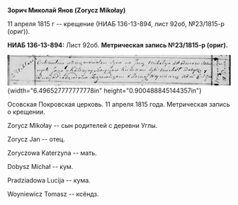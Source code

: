 **Зорич Миколай Янов (Zorycz Mikołay)**

11 апреля 1815 г -- крещение (НИАБ 136-13-894, лист 92об, №23/1815-р
(ориг)).

**НИАБ 136-13-894:** Лист 92об. **Метрическая запись №23/1815-р
(ориг).**

![](./media/3f6e47e0efccf80f0cae5b828ff0478631f16fe5.png){width="6.496527777777778in"
height="0.900488845144357in"}

Осовская Покровская церковь. 11 апреля 1815 года. Метрическая запись о
крещении.

Zorycz Mikołay -- сын родителей с деревни Углы.

Zorycz Jan -- отец.

Zoryczowa Katerzyna -- мать.

Dobysz Michał -- кум.

Pradziadowa Lucija -- кума.

Woyniewicz Tomasz -- ксёндз.
